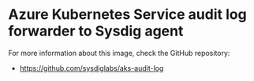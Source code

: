 # Azure Kubernetes Service audit log forwarder to Sysdig agent

For more information about this image, check the GitHub repository: 
 * https://github.com/sysdiglabs/aks-audit-log

